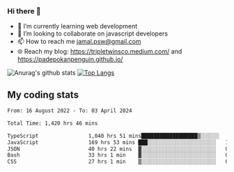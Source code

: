 ### Hi there 👋

<!--
**padepokanpenguin/padepokanpenguin** is a ✨ _special_ ✨ repository because its `README.md` (this file) appears on your GitHub profile.
-->

- 🌱 I’m currently learning  web development
- 👯 I’m looking to collaborate on javascript developers
- 📫 How to reach me jamal.psw@gmail.com
- 🌐 Reach my blog:
   https://tripletwinsco.medium.com/ and
   https://padepokanpenguin.github.io/

![Anurag's github stats](https://github-readme-stats.vercel.app/api?username=padepokanpenguin&count_private=true&disable_animations=false&show_icons=true&theme=default)
[![Top Langs](https://github-readme-stats.vercel.app/api/top-langs/?username=padepokanpenguin&theme=default&layout=compact)](https://github.com/padepokanpenguin)

## My coding stats

<!--START_SECTION:waka-->

```txt
From: 16 August 2022 - To: 03 April 2024

Total Time: 1,420 hrs 46 mins

TypeScript                1,040 hrs 51 mins██████████████████▒░░░░░░   73.26 %
JavaScript                169 hrs 53 mins ███░░░░░░░░░░░░░░░░░░░░░░   11.96 %
JSON                      40 hrs 22 mins  ▓░░░░░░░░░░░░░░░░░░░░░░░░   02.84 %
Bash                      33 hrs 1 min    ▓░░░░░░░░░░░░░░░░░░░░░░░░   02.32 %
CSS                       27 hrs 1 min    ▒░░░░░░░░░░░░░░░░░░░░░░░░   01.90 %
```

<!--END_SECTION:waka-->


